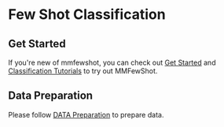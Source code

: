 # Few Shot Classification


## Get Started
If you're new of mmfewshot, you can check out [Get Started](https://mmfewshot.readthedocs.io/en/latest/index.html)
and [Classification Tutorials](https://mmfewshot.readthedocs.io/en/latest/classification/index.html) to try out MMFewShot.

## Data Preparation
Please follow [DATA Preparation](https://github.com/open-mmlab/mmfewshot/tree/master/tools/data/classification) to prepare data.
